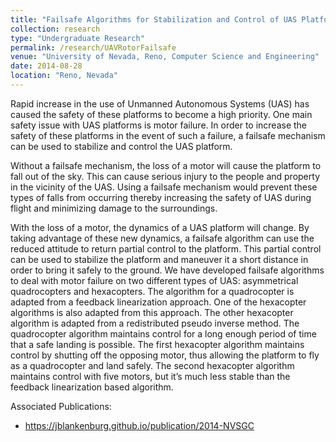 ```yaml
---
title: "Failsafe Algorithms for Stabilization and Control of UAS Platforms"
collection: research
type: "Undergraduate Research"
permalink: /research/UAVRotorFailsafe
venue: "University of Nevada, Reno, Computer Science and Engineering"
date: 2014-08-28
location: "Reno, Nevada"
---
```


Rapid increase in the use of Unmanned Autonomous Systems (UAS) has caused the safety of these platforms to become a high priority. One main safety issue with UAS platforms is motor failure. In order to increase the safety of these platforms in the event of such a failure, a failsafe mechanism can be used to stabilize and control the UAS platform.

Without a failsafe mechanism, the loss of a motor will cause the platform to fall out of the sky. This can cause serious injury to the people and property in the vicinity of the UAS. Using a failsafe mechanism would prevent these types of falls from occurring thereby increasing the safety of UAS during flight and minimizing damage to the surroundings.

With the loss of a motor, the dynamics of a UAS platform will change. By taking advantage of these new dynamics, a failsafe algorithm can use the reduced attitude to return partial control to the platform. This partial control can be used to stabilize the platform and maneuver it a short distance in order to bring it safely to the ground. We have developed failsafe algorithms to deal with motor failure on two different types of UAS: asymmetrical quadrocopters and hexacopters.
The algorithm for a quadrocopter is adapted from a feedback linearization approach. One of the hexacopter algorithms is also adapted from this approach. The other hexacopter algorithm is adapted from a redistributed pseudo inverse method. The quadrocopter algorithm maintains control for a long enough period of time that a safe landing is possible. The first hexacopter algorithm maintains control by shutting off the opposing motor, thus allowing the platform to fly as a quadrocopter and land safely. The second hexacopter algorithm maintains control with five motors, but it’s much less stable than the feedback linearization based algorithm.

Associated Publications: 
* <https://jblankenburg.github.io/publication/2014-NVSGC>